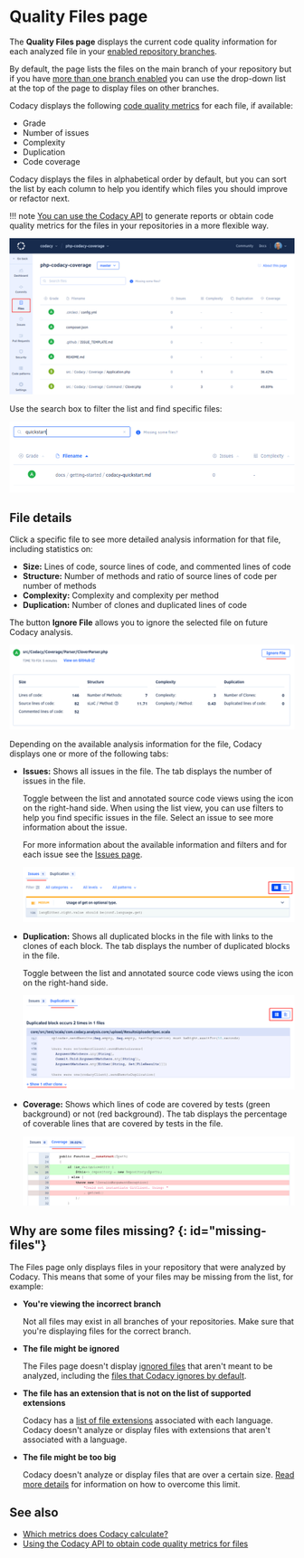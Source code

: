 # Quality Files page

The **Quality Files page** displays the current code quality information for each analyzed file in your [enabled repository branches](../repositories-configure/managing-branches.md).

By default, the page lists the files on the main branch of your repository but if you have [more than one branch enabled](../repositories-configure/managing-branches.md) you can use the drop-down list at the top of the page to display files on other branches.

Codacy displays the following [code quality metrics](../faq/code-analysis/which-metrics-does-codacy-calculate.md) for each file, if available:

-   Grade
-   Number of issues
-   Complexity
-   Duplication
-   Code coverage

Codacy displays the files in alphabetical order by default, but you can sort the list by each column to help you identify which files you should improve or refactor next.

!!! note
    [You can use the Codacy API](../codacy-api/examples/obtaining-code-quality-metrics-for-files.md) to generate reports or obtain code quality metrics for the files in your repositories in a more flexible way.

![Files list](images/files.png)

Use the search box to filter the list and find specific files:

![Finding specific files](images/files-search.png)

## File details

Click a specific file to see more detailed analysis information for that file, including statistics on:

-   **Size:** Lines of code, source lines of code, and commented lines of code
-   **Structure:** Number of methods and ratio of source lines of code per number of methods
-   **Complexity:** Complexity and complexity per method
-   **Duplication:** Number of clones and duplicated lines of code

The button **Ignore File** allows you to ignore the selected file on future Codacy analysis.

![File detail](images/files-details.png)

Depending on the available analysis information for the file, Codacy displays one or more of the following tabs:

-   **Issues:** Shows all issues in the file. The tab displays the number of issues in the file.

    Toggle between the list and annotated source code views using the icon on the right-hand side. When using the list view, you can use filters to help you find specific issues in the file. Select an issue to see more information about the issue.

    For more information about the available information and filters and for each issue see the [Issues page](issues.md).

    ![Issues for a file](images/files-issues.png)

-   **Duplication:** Shows all duplicated blocks in the file with links to the clones of each block. The tab displays the number of duplicated blocks in the file.

    Toggle between the list and annotated source code views using the icon on the right-hand side.

    ![Duplicated blocks for a file](images/files-duplication.png)

-   **Coverage:** Shows which lines of code are covered by tests (green background) or not (red background). The tab displays the percentage of coverable lines that are covered by tests in the file.

    ![Coverage information for a file](images/files-coverage.png)

## Why are some files missing? {: id="missing-files"}

The Files page only displays files in your repository that were analyzed by Codacy. This means that some of your files may be missing from the list, for example:

-   **You're viewing the incorrect branch**

    Not all files may exist in all branches of your repositories. Make sure that you're displaying files for the correct branch.

-   **The file might be ignored**

    The Files page doesn't display [ignored files](../repositories-configure/ignoring-files.md) that aren't meant to be analyzed, including the [files that Codacy ignores by default](../repositories-configure/ignoring-files.md#default-ignored-files).

-   **The file has an extension that is not on the list of supported extensions**

    Codacy has a [list of file extensions](../repositories-configure/file-extensions.md) associated with each language. Codacy doesn't analyze or display files with extensions that aren't associated with a language.

-   **The file might be too big**

    Codacy doesn't analyze or display files that are over a certain size. [Read more details](../faq/troubleshooting/why-is-my-file-over-150-kb-missing.md) for information on how to overcome this limit.

## See also

-   [Which metrics does Codacy calculate?](../faq/code-analysis/which-metrics-does-codacy-calculate.md)
-   [Using the Codacy API to obtain code quality metrics for files](../codacy-api/examples/obtaining-code-quality-metrics-for-files.md)
